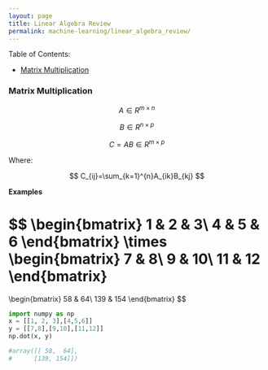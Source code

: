 ```yaml
---
layout: page
title: Linear Algebra Review
permalink: machine-learning/linear_algebra_review/
---
```


Table of Contents:

- [Matrix Multiplication](#matrixmultiplication)



<a name='matrixmultiplication'></a>
### Matrix Multiplication

$$
A \in R^{m\times n}
$$

$$
B \in R^{n\times p}
$$

$$
C=AB\in R^{m\times p}
$$

Where:

$$
C_{ij}=\sum_{k=1}^{n}A_{ik}B_{kj}
$$

**Examples**

$$
\begin{bmatrix}
1 & 2 & 3\\ 
4 & 5 & 6
\end{bmatrix}
\times 
\begin{bmatrix}
7 & 8\\ 
9 & 10\\ 
11 & 12 
\end{bmatrix}
= 
\begin{bmatrix}
58 & 64\\ 
139 & 154
\end{bmatrix}
$$

```python
import numpy as np
x = [[1, 2, 3],[4,5,6]]
y = [[7,8],[9,10],[11,12]]
np.dot(x, y)

#array([[ 58,  64],
#      [139, 154]])

```

